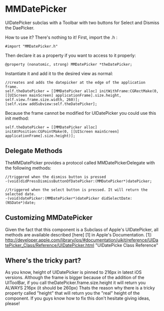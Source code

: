 MMDatePicker
============

UIDatePicker subclas with a Toolbar with two buttons for Select and Dismiss the DaePicker.

How to use it? There's nothing to it! First, import the .h :

    #import "MMDatePicker.h"

Then declare it as a property if you want to access to it properly:

    @property (nonatomic, strong) MMDatePicker *theDatePicker;

Instantiate it and add it to the desired view as normal:

    //creates and adds the datepicker at the edge of the application frame.
    self.theDatePicker = [[MMDatePicker alloc] initWithFrame:CGRectMake(0, [[UIScreen mainScreen] applicationFrame].size.height, self.view.frame.size.width, 260)];
    [self.view addSubview:self.theDatePicker];
    


Because the frame cannot be modified for UIDatePicker you could use this init method:

    self.theDatePicker = [[MMDatePicker alloc] initAtPosition:CGPointMake(0, [[UIScreen mainScreen] applicationFrame].size.height)];
    
   
Delegate Methods
------------

TheMMDatePicker provides a protocol called MMDatePickerDelegate with the following methods:

    //triggered when the dismiss button is pressed
    -(void)didPressDismissButtonOfDatePicker:(MMDatePicker*)datePicker;
    
    //triggered when the select button is pressed. It will return the selected date.
    -(void)datePicker:(MMDatePicker*)datePicker didSelectDate:(NSDate*)date;
    
   
Customizing MMDatePicker
------------

Given the fact that this component is a Subclass of Apple's UIDatePicker, all methods are available described [here] [1] in Apple's Documentation.
[1]: http://developer.apple.com/library/ios/#documentation/uikit/reference/UIDatePicker_Class/Reference/UIDatePicker.html        "UIDatePicke Class Reference"


Where's the tricky part?
------------

As you know, height of UIDatePicker is pinned to 216px in latest iOS versions. 
Although the frame is bigger because of the addition of the UIToolBar, if you call theDatePicker.frame.size.height it will return you ALWAYS 216px (it should be 260px)
Thats the reason why there is a tricky property called "height" that will return you the "real" height of the component. If you guys know how to fix this don't hesitate giving ideas, please!





    
